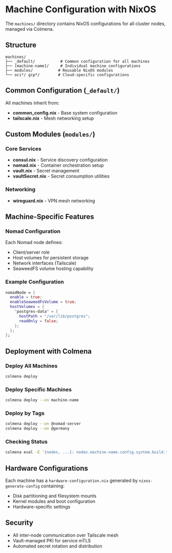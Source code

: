 # Machine Configuration with NixOS

The `machines/` directory contains NixOS configurations for all cluster nodes, managed via Colmena.

## Structure

```
machines/
├── _default/           # Common configuration for all machines
├── [machine-name]/     # Individual machine configurations
├── modules/           # Reusable NixOS modules
└── oci*/ gcp*/        # Cloud-specific configurations
```
## Common Configuration (`_default/`)

All machines inherit from:
- **common_config.nix** - Base system configuration
- **tailscale.nix** - Mesh networking setup

## Custom Modules (`modules/`)

### Core Services
- **consul.nix** - Service discovery configuration
- **nomad.nix** - Container orchestration setup
- **vault.nix** - Secret management
- **vaultSecret.nix** - Secret consumption utilities

### Networking
- **wireguard.nix** - VPN mesh networking

## Machine-Specific Features

### Nomad Configuration
Each Nomad node defines:
- Client/server role
- Host volumes for persistent storage  
- Network interfaces (Tailscale)
- SeaweedFS volume hosting capability

### Example Configuration
```nix
nomadNode = {
  enable = true;
  enableSeaweedFsVolume = true;
  hostVolumes = {
    "postgres-data" = {
      hostPath = "/var/lib/postgres";
      readOnly = false;
    };
  };
};
```

## Deployment with Colmena

### Deploy All Machines
```bash
colmena deploy
```

### Deploy Specific Machines
```bash
colmena deploy --on machine-name
```

### Deploy by Tags
```bash
colmena deploy --on @nomad-server
colmena deploy --on @germany
```

### Checking Status
```bash
colmena eval -E '{nodes, ...}: nodes.machine-name.config.system.build.toplevel'
```

## Hardware Configurations

Each machine has a `hardware-configuration.nix` generated by `nixos-generate-config` containing:
- Disk partitioning and filesystem mounts
- Kernel modules and boot configuration
- Hardware-specific settings

## Security

- All inter-node communication over Tailscale mesh
- Vault-managed PKI for service mTLS
- Automated secret rotation and distribution